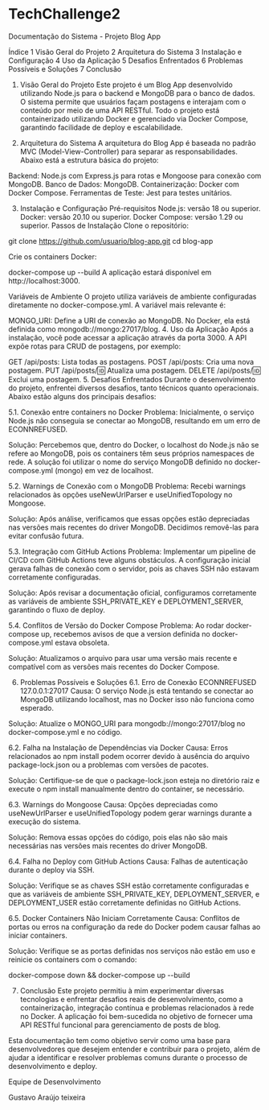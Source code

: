 ﻿# TechChallenge2

Documentação do Sistema - Projeto Blog App

Índice
1 Visão Geral do Projeto
2 Arquitetura do Sistema
3 Instalação e Configuração
4 Uso da Aplicação
5 Desafios Enfrentados
6 Problemas Possíveis e Soluções
7 Conclusão

1. Visão Geral do Projeto
Este projeto é um Blog App desenvolvido utilizando Node.js para o backend e MongoDB para o banco de dados. O sistema permite que usuários façam postagens e interajam com o conteúdo por meio de uma API RESTful. Todo o projeto está containerizado utilizando Docker e gerenciado via Docker Compose, garantindo facilidade de deploy e escalabilidade.

2. Arquitetura do Sistema
A arquitetura do Blog App é baseada no padrão MVC (Model-View-Controller) para separar as responsabilidades. Abaixo está a estrutura básica do projeto:

Backend: Node.js com Express.js para rotas e Mongoose para conexão com MongoDB.
Banco de Dados: MongoDB.
Containerização: Docker com Docker Compose.
Ferramentas de Teste: Jest para testes unitários.

3. Instalação e Configuração
Pré-requisitos
Node.js: versão 18 ou superior.
Docker: versão 20.10 ou superior.
Docker Compose: versão 1.29 ou superior.
Passos de Instalação
Clone o repositório:

git clone https://github.com/usuario/blog-app.git
cd blog-app

Crie os containers Docker:

docker-compose up --build
A aplicação estará disponível em http://localhost:3000.

Variáveis de Ambiente
O projeto utiliza variáveis de ambiente configuradas diretamente no docker-compose.yml. A variável mais relevante é:

MONGO_URI: Define a URI de conexão ao MongoDB. No Docker, ela está definida como mongodb://mongo:27017/blog.
4. Uso da Aplicação
Após a instalação, você pode acessar a aplicação através da porta 3000. A API expõe rotas para CRUD de postagens, por exemplo:

GET /api/posts: Lista todas as postagens.
POST /api/posts: Cria uma nova postagem.
PUT /api/posts/:id: Atualiza uma postagem.
DELETE /api/posts/:id: Exclui uma postagem.
5. Desafios Enfrentados
Durante o desenvolvimento do projeto, enfrentei diversos desafios, tanto técnicos quanto operacionais. Abaixo estão alguns dos principais desafios:

5.1. Conexão entre containers no Docker
Problema: Inicialmente, o serviço Node.js não conseguia se conectar ao MongoDB, resultando em um erro de ECONNREFUSED.

Solução: Percebemos que, dentro do Docker, o localhost do Node.js não se refere ao MongoDB, pois os containers têm seus próprios namespaces de rede. A solução foi utilizar o nome do serviço MongoDB definido no docker-compose.yml (mongo) em vez de localhost.

5.2. Warnings de Conexão com o MongoDB
Problema: Recebi  warnings relacionados às opções useNewUrlParser e useUnifiedTopology no Mongoose.

Solução: Após análise, verificamos que essas opções estão depreciadas nas versões mais recentes do driver MongoDB. Decidimos removê-las para evitar confusão futura.

5.3. Integração com GitHub Actions
Problema: Implementar um pipeline de CI/CD com GitHub Actions teve alguns obstáculos. A configuração inicial gerava falhas de conexão com o servidor, pois as chaves SSH não estavam corretamente configuradas.

Solução: Após revisar a documentação oficial, configuramos corretamente as variáveis de ambiente SSH_PRIVATE_KEY e DEPLOYMENT_SERVER, garantindo o fluxo de deploy.

5.4. Conflitos de Versão do Docker Compose
Problema: Ao rodar docker-compose up, recebemos avisos de que a version definida no docker-compose.yml estava obsoleta.

Solução: Atualizamos o arquivo para usar uma versão mais recente e compatível com as versões mais recentes do Docker Compose.

6. Problemas Possíveis e Soluções
6.1. Erro de Conexão ECONNREFUSED 127.0.0.1:27017
Causa: O serviço Node.js está tentando se conectar ao MongoDB utilizando localhost, mas no Docker isso não funciona como esperado.

Solução: Atualize o MONGO_URI para mongodb://mongo:27017/blog no docker-compose.yml e no código.

6.2. Falha na Instalação de Dependências via Docker
Causa: Erros relacionados ao npm install podem ocorrer devido à ausência do arquivo package-lock.json ou a problemas com versões de pacotes.

Solução: Certifique-se de que o package-lock.json esteja no diretório raiz e execute o npm install manualmente dentro do container, se necessário.

6.3. Warnings do Mongoose
Causa: Opções depreciadas como useNewUrlParser e useUnifiedTopology podem gerar warnings durante a execução do sistema.

Solução: Remova essas opções do código, pois elas não são mais necessárias nas versões mais recentes do driver MongoDB.

6.4. Falha no Deploy com GitHub Actions
Causa: Falhas de autenticação durante o deploy via SSH.

Solução: Verifique se as chaves SSH estão corretamente configuradas e que as variáveis de ambiente SSH_PRIVATE_KEY, DEPLOYMENT_SERVER, e DEPLOYMENT_USER estão corretamente definidas no GitHub Actions.

6.5. Docker Containers Não Iniciam Corretamente
Causa: Conflitos de portas ou erros na configuração da rede do Docker podem causar falhas ao iniciar containers.

Solução: Verifique se as portas definidas nos serviços não estão em uso e reinicie os containers com o comando:

docker-compose down && docker-compose up --build

7. Conclusão
Este projeto permitiu à mim experimentar diversas tecnologias e enfrentar desafios reais de desenvolvimento, como a containerização, integração contínua e problemas relacionados à rede no Docker. A aplicação foi bem-sucedida no objetivo de fornecer uma API RESTful funcional para gerenciamento de posts de blog.

Esta documentação tem como objetivo servir como uma base para desenvolvedores que desejem entender e contribuir para o projeto, além de ajudar a identificar e resolver problemas comuns durante o processo de desenvolvimento e deploy.

Equipe de Desenvolvimento

Gustavo Araújo teixeira
